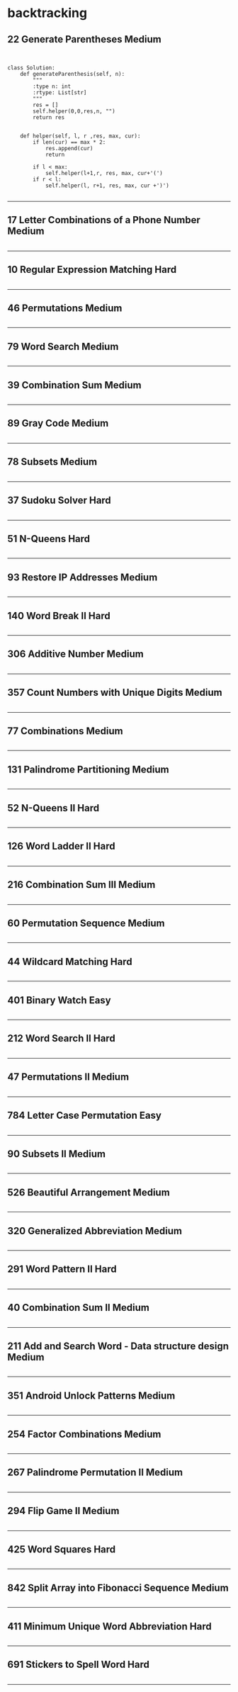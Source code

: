 # backtracking
## 22 Generate Parentheses Medium

```


class Solution:
    def generateParenthesis(self, n):
        """
        :type n: int
        :rtype: List[str]
        """
        res = []
        self.helper(0,0,res,n, "")
        return res


    def helper(self, l, r ,res, max, cur):
        if len(cur) == max * 2:
            res.append(cur)
            return

        if l < max:
            self.helper(l+1,r, res, max, cur+'(')
        if r < l:
            self.helper(l, r+1, res, max, cur +')')


```
---
## 17 Letter Combinations of a Phone Number Medium

```

```
---
## 10 Regular Expression Matching Hard

```

```
---
## 46 Permutations Medium

```

```
---
## 79 Word Search Medium

```

```
---
## 39 Combination Sum Medium

```

```
---
## 89 Gray Code Medium

```

```
---
## 78 Subsets Medium

```

```
---
## 37 Sudoku Solver Hard

```

```
---
## 51 N-Queens Hard

```

```
---
## 93 Restore IP Addresses Medium

```

```
---
## 140 Word Break II Hard

```

```
---
## 306 Additive Number Medium

```

```
---
## 357 Count Numbers with Unique Digits Medium

```

```
---
## 77 Combinations Medium

```

```
---
## 131 Palindrome Partitioning Medium

```

```
---
## 52 N-Queens II Hard

```

```
---
## 126 Word Ladder II Hard

```

```
---
## 216 Combination Sum III Medium

```

```
---
## 60 Permutation Sequence Medium

```

```
---
## 44 Wildcard Matching Hard

```

```
---
## 401 Binary Watch Easy

```

```
---
## 212 Word Search II Hard

```

```
---
## 47 Permutations II Medium

```

```
---
## 784 Letter Case Permutation Easy

```

```
---
## 90 Subsets II Medium

```

```
---
## 526 Beautiful Arrangement Medium

```

```
---
## 320 Generalized Abbreviation Medium

```

```
---
## 291 Word Pattern II Hard

```

```
---
## 40 Combination Sum II Medium

```

```
---
## 211 Add and Search Word - Data structure design Medium

```

```
---
## 351 Android Unlock Patterns Medium

```

```
---
## 254 Factor Combinations Medium

```

```
---
## 267 Palindrome Permutation II Medium

```

```
---
## 294 Flip Game II Medium

```

```
---
## 425 Word Squares Hard

```

```
---
## 842 Split Array into Fibonacci Sequence Medium

```

```
---
## 411 Minimum Unique Word Abbreviation Hard

```

```
---
## 691 Stickers to Spell Word Hard

```

```
---
